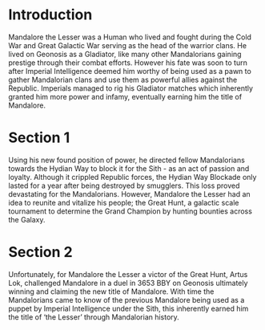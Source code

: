 # Introduction

Mandalore the Lesser was a Human who lived and fought during the Cold War and Great Galactic War serving as the head of the warrior clans.
He lived on Geonosis as a Gladiator, like many other Mandalorians gaining prestige through their combat efforts.
However his fate was soon to turn after Imperial Intelligence deemed him worthy of being used as a pawn to gather Mandalorian clans and use them as powerful allies against the Republic.
Imperials managed to rig his Gladiator matches which inherently granted him more power and infamy, eventually earning him the title of Mandalore.

# Section 1

Using his new found position of power, he directed fellow Mandalorians towards the Hydian Way to block it for the Sith - as an act of passion and loyalty.
Although it crippled Republic forces, the Hydian Way Blockade only lasted for a year after being destroyed by smugglers.
This loss proved devastating for the Mandalorians.
However, Mandalore the Lesser had an idea to reunite and vitalize his people; the Great Hunt, a galactic scale tournament to determine the Grand Champion by hunting bounties across the Galaxy.

# Section 2

Unfortunately, for Mandalore the Lesser a victor of the Great Hunt, Artus Lok, challenged Mandalore in a duel in 3653 BBY on Geonosis ultimately winning and claiming the new title of Mandalore.
With time the Mandalorians came to know of the previous Mandalore being used as a puppet by Imperial Intelligence under the Sith, this inherently earned him the title of ‘the Lesser’ through Mandalorian history.
